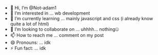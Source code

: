 - 👋 Hi, I’m @Not-adam1
- 👀 I’m interested in ... wb development
- 🌱 I’m currently learning ... mainly javascript and css (i already know quite a lot of html)
- 💞️ I’m looking to collaborate on ... uhhhh... nothing🤐
- 📫 How to reach me ... comment on my post
- 😄 Pronouns: ... idk
- ⚡ Fun fact: ... idk

<!---
Not-adam1/Not-adam1 is a ✨ special ✨ repository because its `README.md` (this file) appears on your GitHub profile.
You can click the Preview link to take a look at your changes.
--->
